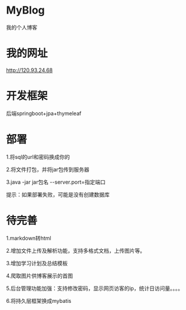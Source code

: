 # MyBlog
我的个人博客

# 我的网址
http://120.93.24.68

# 开发框架
后端springboot+jpa+thymeleaf

# 部署
1.将sql的url和密码换成你的

2.将文件打包，并将jar包传到服务器

3.java -jar jar包名 --server.port=指定端口

提示：如果部署失败，可能是没有创建数据库

# 待完善
1.markdown转html

2.增加文件上传及解析功能，支持多格式文档，上传图片等。

3.增加学习计划及总结模板

4.爬取图片供博客展示的首图

5.后台管理功能加强：支持修改密码，显示网页访客的ip，统计日访问量。。。。

6.将持久层框架换成mybatis





